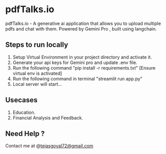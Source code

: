 # pdfTalks.io
pdfTalks.io - A generative ai application that allows you to upload multiple pdfs and chat with them. Powered by Gemini Pro , built using langchain. 

## Steps to run locally 

1. Setup Virtual Environment in your project directory and activate it.
2. Generate your api keys for Gemini pro and update .env file.
3. Run the following command "pip install -r requirements.txt" [Ensure virtual env is activated]
4. Run the following command in terminal "streamlit run app.py"
5. Local server will start...

## Usecases
1. Education.
2. Financial Analysis and Feedback.

## Need Help ?
Contact me at @tejasgoyal72@gmail.com
